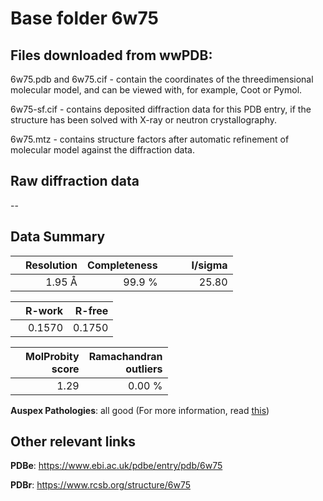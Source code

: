 # Base folder 6w75

## Files downloaded from wwPDB:

6w75.pdb and 6w75.cif - contain the coordinates of the threedimensional molecular model, and can be viewed with, for example, Coot or Pymol.

6w75-sf.cif - contains deposited diffraction data for this PDB entry, if the structure has been solved with X-ray or neutron crystallography.

6w75.mtz - contains structure factors after automatic refinement of molecular model against the diffraction data.

## Raw diffraction data

--<br> 

## Data Summary
|   | Resolution | Completeness| I/sigma |
|---|-------------:|----------------:|--------------:|
|   |1.95 Å|99.9  %|<img width=50/>25.80|

|   | **R-work**| **R-free**   
|---|-------------:|----------------:|           
||  0.1570|  0.1750|

|   |**MolProbity<br>score**| **Ramachandran<br>outliers** 
|---|-------------:|----------------:|
||  1.29|  0.00 %|

**Auspex Pathologies**: all good (For more information, read [this](https://github.com/thorn-lab/coronavirus_structural_task_force/blob/master/pdb/methyltransferase-nsp10/SARS-CoV-2/6w75/validation/auspex/6w75_auspex_comments.txt))

 



## Other relevant links 
**PDBe**:  https://www.ebi.ac.uk/pdbe/entry/pdb/6w75
 
**PDBr**: https://www.rcsb.org/structure/6w75 

